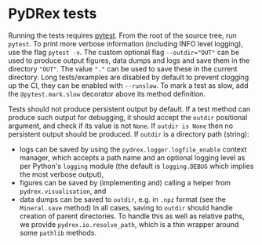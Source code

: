 # PyDRex tests

Running the tests requires [pytest](https://docs.pytest.org).
From the root of the source tree, run `pytest`.
To print more verbose information (including INFO level logging),
use the flag `pytest -v`.
The custom optional flag `--outdir="OUT"` can be used
to produce output figures, data dumps and logs and save them in the directory `"OUT"`.
The value `"."` can be used to save these in the current directory.
Long tests/examples are disabled by default to prevent clogging up the CI,
they can be enabled with `--runslow`.
To mark a test as slow,
add the `@pytest.mark.slow` decorator above its method definition.

Tests should not produce persistent output by default.
If a test method can produce such output for debugging, it should accept the `outdir`
positional argument, and check if its value is not `None`.
If `outdir is None` then no persistent output should be produced.
If `outdir` is a directory path (string):
- logs can be saved by using the `pydrex.logger.logfile_enable` context manager,
  which accepts a path name and an optional logging level as per Python's `logging` module
  (the default is `logging.DEBUG` which implies the most verbose output),
- figures can be saved by (implementing and) calling a helper from `pydrex.visualisation`, and
- data dumps can be saved to `outdir`, e.g. in `.npz` format (see the `Mineral.save` method)
In all cases, saving to `outdir` should handle creation of parent directories.
To handle this as well as relative paths, we provide `pydrex.io.resolve_path`,
which is a thin wrapper around some `pathlib` methods.
